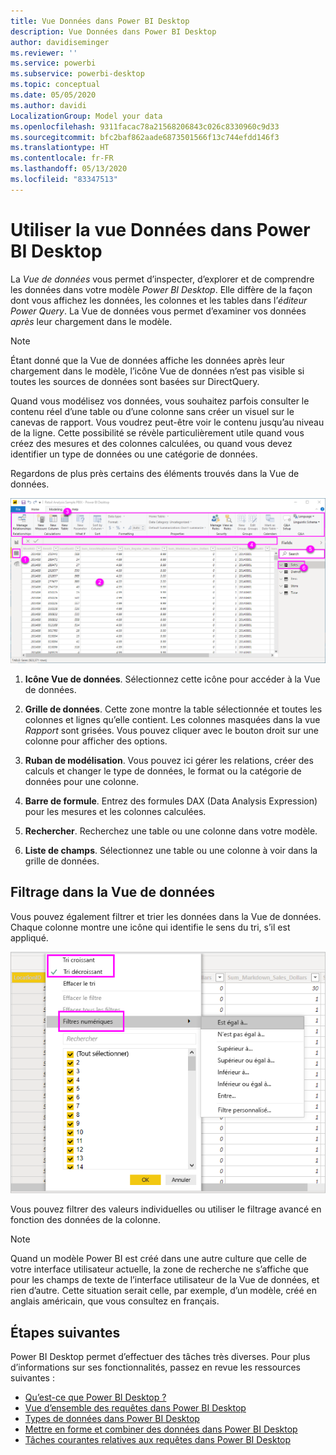 ```yaml
---
title: Vue Données dans Power BI Desktop
description: Vue Données dans Power BI Desktop
author: davidiseminger
ms.reviewer: ''
ms.service: powerbi
ms.subservice: powerbi-desktop
ms.topic: conceptual
ms.date: 05/05/2020
ms.author: davidi
LocalizationGroup: Model your data
ms.openlocfilehash: 9311facac78a21568206843c026c8330960c9d33
ms.sourcegitcommit: bfc2baf862aade6873501566f13c744efdd146f3
ms.translationtype: HT
ms.contentlocale: fr-FR
ms.lasthandoff: 05/13/2020
ms.locfileid: "83347513"
---
```

# <a name="work-with-data-view-in-power-bi-desktop"></a>Utiliser la vue Données dans Power BI Desktop

La *Vue de données* vous permet d’inspecter, d’explorer et de comprendre les données dans votre modèle *Power BI Desktop*. Elle diffère de la façon dont vous affichez les données, les colonnes et les tables dans l’*éditeur Power Query*. La Vue de données vous permet d’examiner vos données *après* leur chargement dans le modèle.

> [!NOTE]
> Étant donné que la Vue de données affiche les données après leur chargement dans le modèle, l’icône Vue de données n’est pas visible si toutes les sources de données sont basées sur DirectQuery. 

Quand vous modélisez vos données, vous souhaitez parfois consulter le contenu réel d’une table ou d’une colonne sans créer un visuel sur le canevas de rapport. Vous voudrez peut-être voir le contenu jusqu’au niveau de la ligne. Cette possibilité se révèle particulièrement utile quand vous créez des mesures et des colonnes calculées, ou quand vous devez identifier un type de données ou une catégorie de données.

Regardons de plus près certains des éléments trouvés dans la Vue de données.

![Vue Données dans Power BI Desktop](media/desktop-data-view/dataview_fullscreen.png)

1. **Icône Vue de données**. Sélectionnez cette icône pour accéder à la Vue de données.

2. **Grille de données**. Cette zone montre la table sélectionnée et toutes les colonnes et lignes qu’elle contient. Les colonnes masquées dans la vue *Rapport* sont grisées. Vous pouvez cliquer avec le bouton droit sur une colonne pour afficher des options.

3. **Ruban de modélisation**. Vous pouvez ici gérer les relations, créer des calculs et changer le type de données, le format ou la catégorie de données pour une colonne.

4. **Barre de formule**. Entrez des formules DAX (Data Analysis Expression) pour les mesures et les colonnes calculées.

5. **Rechercher**. Recherchez une table ou une colonne dans votre modèle.

6. **Liste de champs**. Sélectionnez une table ou une colonne à voir dans la grille de données.

## <a name="filtering-in-data-view"></a>Filtrage dans la Vue de données

Vous pouvez également filtrer et trier les données dans la Vue de données. Chaque colonne montre une icône qui identifie le sens du tri, s’il est appliqué.

![Trier et filtrer dans la vue Données dans Power BI Desktop](media/desktop-data-view/dataview_sort-and-filter.png)

Vous pouvez filtrer des valeurs individuelles ou utiliser le filtrage avancé en fonction des données de la colonne.

> [!NOTE]
> Quand un modèle Power BI est créé dans une autre culture que celle de votre interface utilisateur actuelle, la zone de recherche ne s’affiche que pour les champs de texte de l’interface utilisateur de la Vue de données, et rien d’autre. Cette situation serait celle, par exemple, d’un modèle, créé en anglais américain, que vous consultez en français.


## <a name="next-steps"></a>Étapes suivantes

Power BI Desktop permet d’effectuer des tâches très diverses. Pour plus d’informations sur ses fonctionnalités, passez en revue les ressources suivantes :

* [Qu’est-ce que Power BI Desktop ?](../fundamentals/desktop-what-is-desktop.md)
* [Vue d’ensemble des requêtes dans Power BI Desktop](../transform-model/desktop-query-overview.md)
* [Types de données dans Power BI Desktop](desktop-data-types.md)
* [Mettre en forme et combiner des données dans Power BI Desktop](desktop-shape-and-combine-data.md)
* [Tâches courantes relatives aux requêtes dans Power BI Desktop](../transform-model/desktop-common-query-tasks.md)
